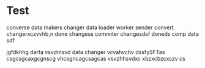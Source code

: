 # Test
converse
data
makers
changer
data
loader
worker
sender
convert
changerxczvvhb,n
done
changess
commiter
changesdsf
doneds
comp
data
sdf

jgfdkhhg
darta
vsvdmsvd
data
changer
vcvahvchv
 dssfySFTas
csgcsgcaxgcgnscg
vhcsgncagcsagcas
vsvzhhsvdxc
xbzxcbzcxczv cs
